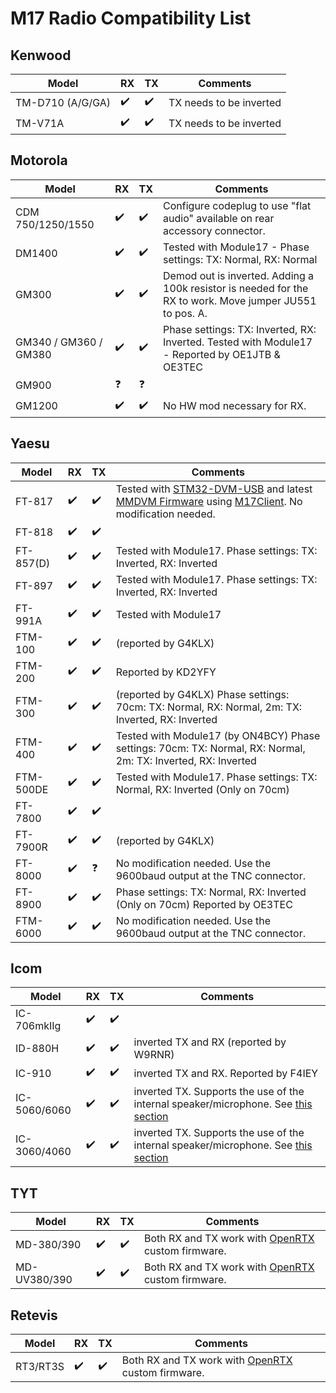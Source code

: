 # M17 Radio Compatibility List

## Kenwood

| Model            | RX | TX | Comments                |
| ---------------- | -- | -- | ----------------------- |
| TM-D710 (A/G/GA) | ✔️ | ✔️ | TX needs to be inverted |
| TM-V71A          | ✔️ | ✔️ | TX needs to be inverted |

## Motorola

| Model             | RX | TX | Comments |
| ----------------- | -- | -- | -------- | 
| CDM 750/1250/1550 | ✔️ | ✔️ | Configure codeplug to use "flat audio" available on rear accessory connector. |
| DM1400 | ✔️ | ✔️ |  Tested with Module17 - Phase settings: TX: Normal, RX: Normal  |
| GM300             | ✔️ | ✔️ | Demod out is inverted. Adding a 100k resistor is needed for the RX to work. Move jumper JU551 to pos. A. |
| GM340 / GM360 / GM380 | ✔️ | ✔️ | Phase settings: TX: Inverted, RX: Inverted. Tested with Module17 - Reported by OE1JTB & OE3TEC |
| GM900             | ❓ | ❓ |            |
| GM1200            | ✔️ | ✔️ | No HW mod necessary for RX. |

## Yaesu

| Model   | RX | TX | Comments |
| ------- | -- | -- | -------- |
| FT-817  | ✔️ | ✔️ | Tested with [STM32-DVM-USB](http://www.repeater-builder.com/products/stm32-dvm.html) and latest [MMDVM Firmware](https://github.com/g4klx/MMDVM) using [M17Client](https://github.com/g4klx/M17Client). No modification needed. |
| FT-818  | ✔️ | ✔️ | |
| FT-857(D) | ✔️ | ✔️ | Tested with Module17. Phase settings: TX: Inverted, RX: Inverted |
| FT-897 | ✔️ | ✔️ | Tested with Module17. Phase settings: TX: Inverted, RX: Inverted |
| FT-991A | ✔️ | ✔️ | Tested with Module17 |
| FTM-100  | ✔️ | ✔️ | (reported by G4KLX)|
| FTM-200  | ✔️ | ✔️ | Reported by KD2YFY|
| FTM-300  | ✔️ | ✔️ | (reported by G4KLX) Phase settings: 70cm: TX: Normal, RX: Normal, 2m: TX: Inverted, RX: Inverted |
| FTM-400  | ✔️ | ✔️ | Tested with Module17 (by ON4BCY) Phase settings: 70cm: TX: Normal, RX: Normal, 2m: TX: Inverted, RX: Inverted|
| FTM-500DE  | ✔️ | ✔️ | Tested with Module17. Phase settings: TX: Normal, RX: Inverted (Only on 70cm) |
| FT-7800 | ✔️ | ✔️ | |
| FT-7900R | ✔️ | ✔️ | (reported by G4KLX)|
| FT-8000 | ✔️ | ❓ | No modification needed. Use the 9600baud output at the TNC connector. |
| FT-8900 | ✔️ | ✔️ | Phase settings: TX: Normal, RX: Inverted (Only on 70cm) Reported by OE3TEC |
| FTM-6000 | ✔️ | ✔️ | No modification needed. Use the 9600baud output at the TNC connector. |

## Icom

| Model       | RX | TX | Comments |
| ----------- | -- | -- | -------- |
| IC-706mkIIg | ✔️ | ✔️ | |
| ID-880H     | ✔️ | ✔️ | inverted TX and RX (reported by W9RNR) |
| IC-910      | ✔️ | ✔️ | inverted TX and RX. Reported by F4IEY |
| IC-5060/6060| ✔️ | ✔️ | inverted TX. Supports the use of the internal speaker/microphone. See [this section](icf5060_3060.md) |
| IC-3060/4060| ✔️ | ✔️ | inverted TX. Supports the use of the internal speaker/microphone. See [this section](icf5060_3060.md) |

## TYT

| Model        | RX | TX | Comments |
| ------------ | -- | -- | -------- |
| MD-380/390   | ✔️ | ✔️ | Both RX and TX work with [OpenRTX](https://openrtx.org) custom firmware.  |
| MD-UV380/390 | ✔️ | ✔️ | Both RX and TX work with [OpenRTX](https://openrtx.org) custom firmware.  |

## Retevis

| Model    | RX | TX | Comments |
| -------- | -- | -- | -------- |
| RT3/RT3S | ✔️ | ✔️ | Both RX and TX work with [OpenRTX](https://openrtx.org) custom firmware. |
